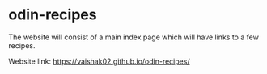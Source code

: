 # odin-recipes

The website will consist of a main index page which will have
links to a few recipes.

Website link: https://vaishak02.github.io/odin-recipes/
